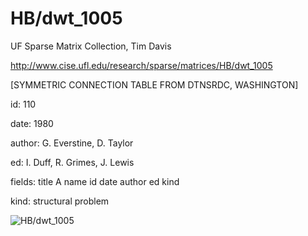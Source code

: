 # HB/dwt_1005

 UF Sparse Matrix Collection, Tim Davis

 http://www.cise.ufl.edu/research/sparse/matrices/HB/dwt_1005

 [SYMMETRIC CONNECTION TABLE FROM DTNSRDC, WASHINGTON]

 id: 110

 date: 1980

 author: G. Everstine, D. Taylor

 ed: I. Duff, R. Grimes, J. Lewis

 fields: title A name id date author ed kind

 kind: structural problem

![HB/dwt_1005](http://www2.research.att.com/~yifanhu/GALLERY/GRAPHS/GIF_SMALL/HB@dwt_1005.gif)
